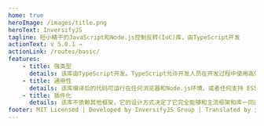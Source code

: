 ```yaml
---
home: true
heroImage: /images/title.png
heroText: InversifyJS
tagline: 短小精干的JavaScript和Node.js控制反转(IoC)库，由TypeScript开发
actionText: v 5.0.1 →
actionLink: /routes/basic/
features:
    - title: 强类型
      details: 该库由TypeScript开发。TypeScript允许开发人员在开发过程中使用高效的开发工具和实践
    - title: 通用性
      details: 该库编译后的代码可运行在任何浏览器和Node.js环境，或者任何支持 ES5+ 的JavaScript引擎中
    - title: 插件化
      details: 该库不依赖其他框架，它的设计方式决定了它完全能够和主流框架和库一同运行
footer: MIT Licensed | Developed by InversifyJS Group | Translated by 大笑
---
```

